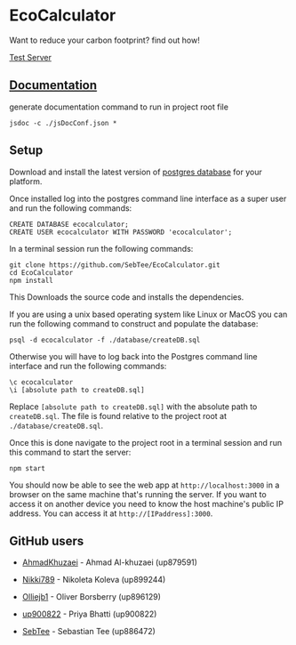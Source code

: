 # EcoCalculator
Want to reduce your carbon footprint? find out how!

[Test Server](https://sebtee.com/eco/)

## [Documentation](https://sebtee.github.io/EcoCalculator/ecocalculator/0.0.0/)

generate documentation command to run in project root file
```shell script
jsdoc -c ./jsDocConf.json *
```

## Setup

Download and install the latest version of [postgres database](https://www.postgresql.org/download/) for your platform.

Once installed log into the postgres command line interface as a super user and run the following commands:
```postgresql
CREATE DATABASE ecocalculator;
CREATE USER ecocalculator WITH PASSWORD 'ecocalculator';
```

In a terminal session run the following commands:
```shell script
git clone https://github.com/SebTee/EcoCalculator.git
cd EcoCalculator
npm install
```
This Downloads the source code and installs the dependencies.

If you are using a unix based operating system like Linux or MacOS you can run the following command to construct and populate the database:
```shell script
psql -d ecocalculator -f ./database/createDB.sql
```

Otherwise you will have to log back into the Postgres command line interface and run the following commands:
```postgresql
\c ecocalculator
\i [absolute path to createDB.sql]
```
Replace `[absolute path to createDB.sql]` with the absolute path to `createDB.sql`. The file is found relative to the project root at `./database/createDB.sql`.

Once this is done navigate to the project root in a terminal session and run this command to start the server:
```shell script
npm start
```

You should now be able to see the web app at `http://localhost:3000` in a browser on the same machine that's running the server.
If you want to access it on another device you need to know the host machine's public IP address. You can access it at `http://[IPaddress]:3000`.

## GitHub users

* [AhmadKhuzaei](https://github.com/AhmadKhuzaei) - Ahmad Al-khuzaei (up879591)

* [Nikki789](https://github.com/Nikki789) - Nikoleta Koleva (up899244)

* [Olliejb1](https://github.com/Olliejb1) - Oliver Borsberry (up896129)

* [up900822](https://github.com/up900822) - Priya Bhatti (up900822)

* [SebTee](https://github.com/SebTee) - Sebastian Tee (up886472)
